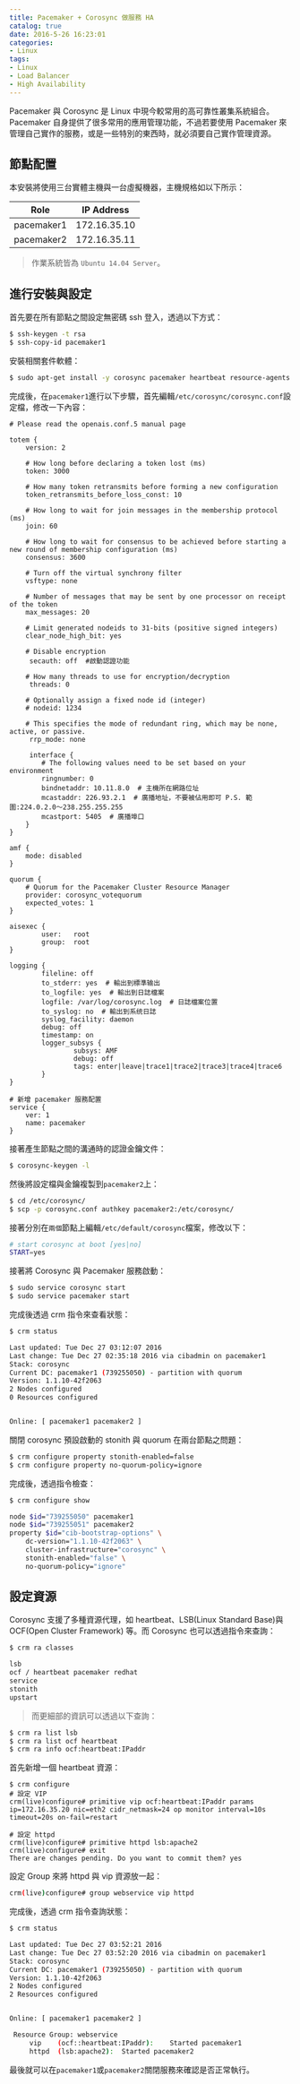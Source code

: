 ```yaml
---
title: Pacemaker + Corosync 做服務 HA
catalog: true
date: 2016-5-26 16:23:01
categories:
- Linux
tags:
- Linux
- Load Balancer
- High Availability
---
```

Pacemaker 與 Corosync 是 Linux 中現今較常用的高可靠性叢集系統組合。Pacemaker 自身提供了很多常用的應用管理功能，不過若要使用 Pacemaker 來管理自己實作的服務，或是一些特別的東西時，就必須要自己實作管理資源。

<!---more-->

## 節點配置
本安裝將使用三台實體主機與一台虛擬機器，主機規格如以下所示：

|Role           |IP Address    |
|---------------|--------------|
|pacemaker1     | 172.16.35.10 |
|pacemaker2     | 172.16.35.11 |

> 作業系統皆為 `Ubuntu 14.04 Server`。

## 進行安裝與設定
首先要在所有節點之間設定無密碼 ssh 登入，透過以下方式：
```sh
$ ssh-keygen -t rsa
$ ssh-copy-id pacemaker1
```

安裝相關套件軟體：
```sh
$ sudo apt-get install -y corosync pacemaker heartbeat resource-agents fence-agents apache2
```

完成後，在`pacemaker1`進行以下步驟，首先編輯`/etc/corosync/corosync.conf`設定檔，修改一下內容：
```
# Please read the openais.conf.5 manual page

totem {
    version: 2

    # How long before declaring a token lost (ms)
    token: 3000

    # How many token retransmits before forming a new configuration
    token_retransmits_before_loss_const: 10

    # How long to wait for join messages in the membership protocol (ms)
    join: 60

    # How long to wait for consensus to be achieved before starting a new round of membership configuration (ms)
    consensus: 3600

    # Turn off the virtual synchrony filter
    vsftype: none

    # Number of messages that may be sent by one processor on receipt of the token
    max_messages: 20

    # Limit generated nodeids to 31-bits (positive signed integers)
    clear_node_high_bit: yes

    # Disable encryption
     secauth: off  #啟動認證功能

    # How many threads to use for encryption/decryption
     threads: 0

    # Optionally assign a fixed node id (integer)
    # nodeid: 1234

    # This specifies the mode of redundant ring, which may be none, active, or passive.
     rrp_mode: none

     interface {
        # The following values need to be set based on your environment
        ringnumber: 0
        bindnetaddr: 10.11.8.0  # 主機所在網路位址
        mcastaddr: 226.93.2.1  # 廣播地址，不要被佔用即可 P.S. 範圍:224.0.2.0～238.255.255.255
        mcastport: 5405  # 廣播埠口
    }
}

amf {
    mode: disabled
}

quorum {
    # Quorum for the Pacemaker Cluster Resource Manager
    provider: corosync_votequorum
    expected_votes: 1
}

aisexec {
        user:   root
        group:  root
}

logging {
        fileline: off
        to_stderr: yes  # 輸出到標準输出
        to_logfile: yes  # 輸出到日誌檔案
        logfile: /var/log/corosync.log  # 日誌檔案位置
        to_syslog: no  # 輸出到系统日誌
        syslog_facility: daemon
        debug: off
        timestamp: on
        logger_subsys {
                subsys: AMF
                debug: off
                tags: enter|leave|trace1|trace2|trace3|trace4|trace6
        }
}

# 新增 pacemaker 服務配置
service {
    ver: 1
    name: pacemaker
}
```

接著產生節點之間的溝通時的認證金鑰文件：
```sh
$ corosync-keygen -l
```

然後將設定檔與金鑰複製到`pacemaker2`上：
```sh
$ cd /etc/corosync/
$ scp -p corosync.conf authkey pacemaker2:/etc/corosync/
```

接著分別在`兩個`節點上編輯`/etc/default/corosync`檔案，修改以下：
```sh
# start corosync at boot [yes|no]
START=yes
```

接著將 Corosync 與 Pacemaker 服務啟動：
```sh
$ sudo service corosync start
$ sudo service pacemaker start
```

完成後透過 crm 指令來查看狀態：
```sh
$ crm status

Last updated: Tue Dec 27 03:12:07 2016
Last change: Tue Dec 27 02:35:18 2016 via cibadmin on pacemaker1
Stack: corosync
Current DC: pacemaker1 (739255050) - partition with quorum
Version: 1.1.10-42f2063
2 Nodes configured
0 Resources configured


Online: [ pacemaker1 pacemaker2 ]
```

關閉 corosync 預設啟動的 stonith 與 quorum 在兩台節點之問題：
```sh
$ crm configure property stonith-enabled=false
$ crm configure property no-quorum-policy=ignore
```

完成後，透過指令檢查：
```sh
$ crm configure show

node $id="739255050" pacemaker1
node $id="739255051" pacemaker2
property $id="cib-bootstrap-options" \
	dc-version="1.1.10-42f2063" \
	cluster-infrastructure="corosync" \
	stonith-enabled="false" \
	no-quorum-policy="ignore"
```

## 設定資源
Corosync 支援了多種資源代理，如 heartbeat、LSB(Linux Standard Base)與 OCF(Open Cluster Framework) 等。而 Corosync 也可以透過指令來查詢：
```sh
$ crm ra classes

lsb
ocf / heartbeat pacemaker redhat
service
stonith
upstart
```
> 而更細部的資訊可以透過以下查詢：
```sh
$ crm ra list lsb
$ crm ra list ocf heartbeat
$ crm ra info ocf:heartbeat:IPaddr
```

首先新增一個 heartbeat 資源：
```shell
$ crm configure
# 設定 VIP
crm(live)configure# primitive vip ocf:heartbeat:IPaddr params ip=172.16.35.20 nic=eth2 cidr_netmask=24 op monitor interval=10s timeout=20s on-fail=restart

# 設定 httpd
crm(live)configure# primitive httpd lsb:apache2
crm(live)configure# exit
There are changes pending. Do you want to commit them? yes
```

設定 Group 來將 httpd 與 vip 資源放一起：
```sh
crm(live)configure# group webservice vip httpd
```

完成後，透過 crm 指令查詢狀態：
```sh
$ crm status

Last updated: Tue Dec 27 03:52:21 2016
Last change: Tue Dec 27 03:52:20 2016 via cibadmin on pacemaker1
Stack: corosync
Current DC: pacemaker1 (739255050) - partition with quorum
Version: 1.1.10-42f2063
2 Nodes configured
2 Resources configured


Online: [ pacemaker1 pacemaker2 ]

 Resource Group: webservice
     vip	(ocf::heartbeat:IPaddr):	Started pacemaker1
     httpd	(lsb:apache2):	Started pacemaker2
```

最後就可以在`pacemaker1`或`pacemaker2`關閉服務來確認是否正常執行。

